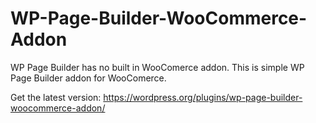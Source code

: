 # WP-Page-Builder-WooCommerce-Addon
WP Page Builder has no built in WooComerce addon. This is simple WP Page Builder addon for WooComerce.

Get the latest version: https://wordpress.org/plugins/wp-page-builder-woocommerce-addon/
